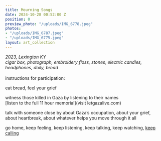 ```yaml
---
title: Mourning Songs
date: 2024-10-28 00:52:00 Z
position: 0
preview_photo: "/uploads/IMG_6778.jpeg"
photos:
- "/uploads/IMG_6787.jpeg"
- "/uploads/IMG_6775.jpeg"
layout: art_collection
---
```


*2023, Lexington KY* <br>
*cigar box, photograph, embroidery floss, stones, electric candles, headphones, doily, bread* <br>
<br>
instructions for participation:

eat bread, feel your grief

witness those killed in Gaza by listening to their names <br> 
[listen to the full 11 hour memorial](visit letgazalive.com)

talk with someone close by
about Gaza’s occupation, about your grief, about heartbreak, about whatever helps you move through it all 

go home, keep feeling, keep listening, keep talking, keep watching, [keep calling](jewishvoiceforpeace.org/take-action)
